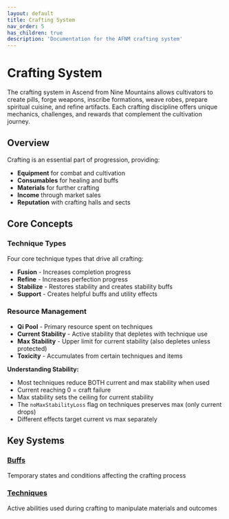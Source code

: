 ```yaml
---
layout: default
title: Crafting System
nav_order: 5
has_children: true
description: 'Documentation for the AFNM crafting system'
---
```


# Crafting System

The crafting system in Ascend from Nine Mountains allows cultivators to create pills, forge weapons, inscribe formations, weave robes, prepare spiritual cuisine, and refine artifacts. Each crafting discipline offers unique mechanics, challenges, and rewards that complement the cultivation journey.

## Overview

Crafting is an essential part of progression, providing:

- **Equipment** for combat and cultivation
- **Consumables** for healing and buffs
- **Materials** for further crafting
- **Income** through market sales
- **Reputation** with crafting halls and sects

## Core Concepts

### Technique Types

Four core technique types that drive all crafting:

- **Fusion** - Increases completion progress
- **Refine** - Increases perfection progress
- **Stabilize** - Restores stability and creates stability buffs
- **Support** - Creates helpful buffs and utility effects

### Resource Management

- **Qi Pool** - Primary resource spent on techniques
- **Current Stability** - Active stability that depletes with technique use
- **Max Stability** - Upper limit for current stability (also depletes unless protected)
- **Toxicity** - Accumulates from certain techniques and items

**Understanding Stability:**
- Most techniques reduce BOTH current and max stability when used
- Current reaching 0 = craft failure
- Max stability sets the ceiling for current stability
- The `noMaxStabilityLoss` flag on techniques preserves max (only current drops)
- Different effects target current vs max separately

## Key Systems

### [Buffs](buffs.md)

Temporary states and conditions affecting the crafting process

### [Techniques](techniques.md)

Active abilities used during crafting to manipulate materials and outcomes
